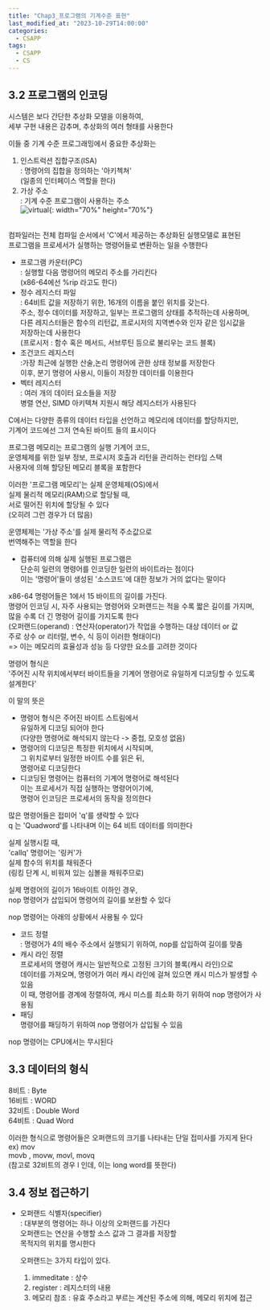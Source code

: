 ```yaml
---
title: "Chap3_프로그램의 기계수준 표현"
last_modified_at: "2023-10-29T14:00:00"
categories:
  - CSAPP
tags:
  - CSAPP
  - CS
---
```


## 3.2 프로그램의 인코딩
 시스템은 보다 간단한 추상화 모델을 이용하여,<br>
 세부 구현 내용은 감추며, 추상화의 여러 형태를 사용한다<br>

 이들 중 기계 수준 프로그래밍에서 중요한 추상화는<br>
 1. 인스트럭션 집합구조(ISA)<br>
 : 명령어의 집합을 정의하는 '아키첵쳐'<br>
 (일종의 인터페이스 역할을 한다)<br>
 2. 가상 주소<br>
 : 기계 수준 프로그램이 사용하는 주소<br>
 ![virtual](https://user-images.githubusercontent.com/43630972/278853511-951baab0-1f56-4554-88bb-b8698ca05be1.png){: width="70%" height="70%"}<br><br>

 컴파일러는 전체 컴파일 순서에서 'C'에서 제공하는 추상화된 실행모델로 표현된<br>
 프로그램을 프로세서가 실행하는 명령어들로 변환하는 일을 수행한다<br>

 - 프로그램 카운터(PC) <br>
 : 실행할 다음 명령어의 메모리 주소를 가리킨다<br>
 (x86-64에선 %rip 라고도 한다)<br>
 - 정수 레지스터 파일<br>
 : 64비트 값을 저장하기 위한, 16개의 이름을 붙인 위치를 갖는다.<br>
 주소, 정수 데이터를 저장하고, 일부는 프로그램의 상태를 추적하는데 사용하며,<br>
 다른 레지스터들은 함수의 리턴값, 프로시저의 지역변수와 인자 같은 임시값을<br>
 저장하는데 사용한다<br>
 (프로시저 : 함수 혹은 메서드, 서브루틴 등으로 불리우는 코드 블록)<br>
 - 조건코드 레지스터<br>
 :가장 최근에 실행한 산술,논리 명령어에 관한 상태 정보를 저장한다<br>
 이후, 분기 명령어 사용시, 이들이 저장한 데이터를 이용한다
 - 벡터 레지스터<br>
 : 여러 개의 데이터 요소들을 저장<br>
 병렬 연산, SIMD 아키텍쳐 지원시 해당 레지스터가 사용된다<br>

 C에서는 다양한 종류의 데이터 타입을 선언하고 메모리에 데이터를 할당하지만,<br>
 기계어 코드에선 그저 연속된 바이트 들의 표시이다<br>

 프로그램 메모리는 프로그램의 실행 기계어 코드,<br>
 운영체제를 위한 일부 정보, 프로시저 호출과 리턴을 관리하는 런타임 스택<br>
 사용자에 의해 할당된 메모리 블록을 포함한다<br>

 이러한 '프로그램 메모리'는 실제 운영체제(OS)에서<br>
 실제 물리적 메모리(RAM)으로 할당될 때,<br>
 서로 떨어진 위치에 할당될 수 있다<br>
 (오히려 그런 경우가 더 많음)<br>

 운영체제는 '가상 주소'를 실제 물리적 주소값으로<br>
 번역해주는 역할을 한다<br>

 * 컴퓨터에 의해 실제 실행된 프로그램은<br>
   단순히 일련의 명령어를 인코딩한 일련의 바이트라는 점이다<br>
   이는 '명령어'들이 생성된 '소스코드'에 대한 정보가 거의 없다는 말이다

 x86-64 명령어들은 1에서 15 바이트의 길이를 가진다.<br>
 명령어 인코딩 시, 자주 사용되는 명령어와 오퍼랜드는 적을 수록 짧은 길이를 가지며,<br>
 많을 수록 더 긴 명령어 길이를 가지도록 한다<br>
 (오퍼랜드(operand) : 연산자(operator)가 작업을 수행하는 대상 데이터 or 값<br>
 주로 상수 or 리터럴, 변수, 식 등이 이러한 형태이다)<br>
 => 이는 메모리의 효율성과 성능 등 다양한 요소를 고려한 것이다<br>

 명령어 형식은<br>
 '주어진 시작 위치에서부터 바이트들을 기계어 명령어로 유일하게 디코딩할 수 있도록 설계한다'<br>

 이 말의 뜻은
 - 명령어 형식은 주어진 바이트 스트림에서<br>
 유일하게 디코딩 되어야 한다<br>
 (다양한 명령어로 해석되지 않는다 -> 중첩, 모호성 없음)<br>
 - 명령어의 디코딩은 특정한 위치에서 시작되며,<br>
   그 위치로부터 일정한 바이트 수를 읽은 뒤,<br>
   명령어로 디코딩한다
 - 디코딩된 명령어는 컴퓨터의 기계어 명령어로 해석된다<br>
 이는 프로세서가 직접 실행하는 명령어이기에,<br>
 명령어 인코딩은 프로세서의 동작을 정의한다

 많은 명령어들은 접미어 'q'를 생략할 수 있다<br>
 q 는 'Quadword'를 나타내며 이는 64 비트 데이터를 의미한다<br>
 
 실제 실행시킬 때,<br>
 'callq' 명령어는 '링커'가 <br>
 실제 함수의 위치를 채워준다<br>
 (링킹 단계 시, 비워져 있는 심볼을 채워주므로)<br>

 실제 명령어의 길이가 16바이트 이하인 경우,<br>
 nop 명령어가 삽입되어 명령어의 길이를 보완할 수 있다<br>

 nop 명령어는 아래의 상황에서 사용될 수 있다
 - 코드 정렬<br>
 : 명령어가 4의 배수 주소에서 실행되기 위하여, nop를 삽입하여 길이를 맞춤
 - 캐시 라인 정렬<br>
 프로세서의 명령어 캐시는 일반적으로 고정된 크기의 블록(캐시 라인)으로<br>
 데이터를 가져오며, 명령어가 여러 캐시 라인에 걸쳐 있으면 캐시 미스가 발생할 수 있음<br>
 이 때, 명령어를 경계에 정렬하여, 캐시 미스를 최소화 하기 위하여 nop 명령어가 사용됨
 - 패딩<br>
 명령어를 패딩하기 위하여 nop 명령어가 삽입될 수 있음

 nop 명령어는 CPU에서는 무시된다

 ## 3.3 데이터의 형식
  8비트  : Byte<br>
  16비트 : WORD<br>
  32비트 : Double Word<br>
  64비트 : Quad Word<br>

  이러한 형식으로 명령어들은 오퍼랜드의 크기를 나타내는 단일 접미사를 가지게 돤다<br>
  ex) mov<br>
  movb , movw, movl, movq<br>
  (참고로 32비트의 경우 l 인데, 이는 long word를 뜻한다)


## 3.4 정보 접근하기
  * 오퍼랜드 식별자(specifier)<br>
  : 대부분의 명령어는 하나 이상의 오퍼랜드를 가진다<br>
  오퍼랜드는 연산을 수행할 소스 값과 그 결과를 저장할<br>
  목적지의 위치를 명시한다<br>
  
    오퍼랜드는 3가지 타입이 있다.

    1. immeditate : 상수
    2. register : 레지스터의 내용
    3. 메모리 참조 : 유효 주소라고 부르는 계산된 주소에 의해, 메모리 위치에 접근<br>
       
